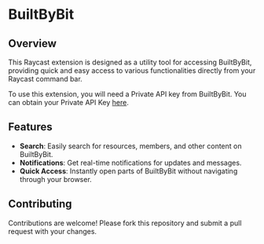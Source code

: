 # BuiltByBit

## Overview

This Raycast extension is designed as a utility tool for accessing BuiltByBit, providing quick and easy access to various functionalities directly from your Raycast command bar.

To use this extension, you will need a Private API key from BuiltByBit. You can obtain your Private API Key [here](https://builtbybit.com/account/api).

## Features

- **Search**: Easily search for resources, members, and other content on BuiltByBit.
- **Notifications**: Get real-time notifications for updates and messages.
- **Quick Access**: Instantly open parts of BuiltByBit without navigating through your browser.

## Contributing

Contributions are welcome! Please fork this repository and submit a pull request with your changes.
